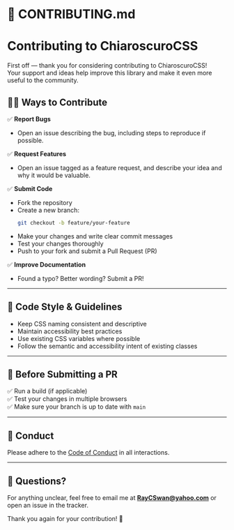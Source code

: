 # 📄 **CONTRIBUTING.md**


# Contributing to ChiaroscuroCSS

First off — thank you for considering contributing to ChiaroscuroCSS!  
Your support and ideas help improve this library and make it even more useful to the community.  



## 🧑‍💻 Ways to Contribute

✅ **Report Bugs**
- Open an issue describing the bug, including steps to reproduce if possible.

✅ **Request Features**
- Open an issue tagged as a feature request, and describe your idea and why it would be valuable.

✅ **Submit Code**
- Fork the repository
- Create a new branch:
  ```bash
  git checkout -b feature/your-feature
  ```
- Make your changes and write clear commit messages
- Test your changes thoroughly
- Push to your fork and submit a Pull Request (PR)

✅ **Improve Documentation**
- Found a typo? Better wording? Submit a PR!

---

## 📝 Code Style & Guidelines

- Keep CSS naming consistent and descriptive
- Maintain accessibility best practices
- Use existing CSS variables where possible
- Follow the semantic and accessibility intent of existing classes

---

## 🚦 Before Submitting a PR

✅ Run a build (if applicable)  
✅ Test your changes in multiple browsers  
✅ Make sure your branch is up to date with `main`

---

## 👥 Conduct

Please adhere to the [Code of Conduct](CODE_OF_CONDUCT.md) in all interactions.

---

## 📧 Questions?

For anything unclear, feel free to email me at **RayCSwan@yahoo.com** or open an issue in the tracker.

Thank you again for your contribution! 🌌
